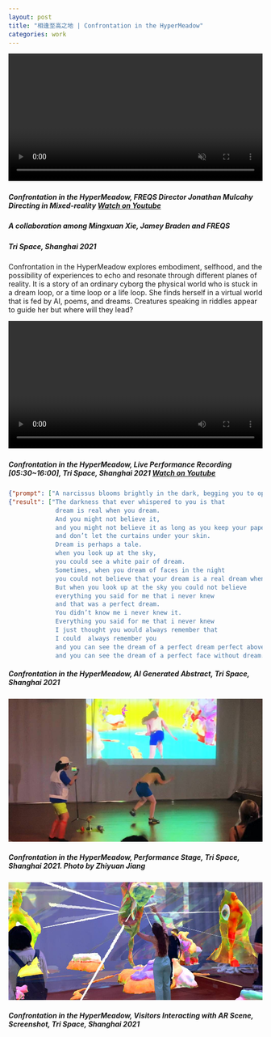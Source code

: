 ```yaml
---
layout: post
title: "相逢至高之地 | Confrontation in the HyperMeadow"
categories: work
---  
```

<video width="100%" preload autoplay loop muted><source src="/assets/hypermeadow/directing.mp4" type="video/mp4">Video Not Loaded</video>

##### *Confrontation in the HyperMeadow*, FREQS Director Jonathan Mulcahy Directing in Mixed-reality [Watch on Youtube](https://youtu.be/QgQdebgsovw)
##### A collaboration among Mingxuan Xie, Jamey Braden and FREQS
##### Tri Space, Shanghai 2021

Confrontation in the HyperMeadow explores embodiment, selfhood, and the possibility of experiences to echo and resonate through different planes of reality. It is a story of an ordinary cyborg the physical world who is stuck in a dream loop, or a time loop or a life loop. She finds herself in a virtual world that is fed by AI, poems, and dreams. Creatures speaking in riddles appear to guide her but where will they lead? 

<video width="100%" preload controls><source src="/assets/hypermeadow/hypermeadow-recording.mp4" type="video/mp4">Video Not Loaded</video>

##### *Confrontation in the HyperMeadow*, Live Performance Recording [05:30~16:00], Tri Space, Shanghai 2021 [Watch on Youtube](https://youtu.be/IrBsUNbtcLg)

```json
{"prompt": ["A narcissus blooms brightly in the dark, begging you to open a window"]}
{"result": ["The darkness that ever whispered to you is that 
             dream is real when you dream. 
             And you might not believe it, 
             and you might not believe it as long as you keep your paper 
             and don’t let the curtains under your skin. 
             Dream is perhaps a tale.
             when you look up at the sky,
             you could see a white pair of dream.
             Sometimes, when you dream of faces in the night 
             you could not believe that your dream is a real dream when you dream. 
             But when you look up at the sky you could not believe 
             everything you said for me that i never knew 
             and that was a perfect dream. 
             You didn’t know me i never knew it.  
             Everything you said for me that i never knew  
             I just thought you would always remember that 
             I could  always remember you 
             and you can see the dream of a perfect dream perfect above you 
             and you can see the dream of a perfect face without dream."]}
```
##### *Confrontation in the HyperMeadow*, AI Generated Abstract, Tri Space, Shanghai 2021

![alt text](/assets/hypermeadow/performance-stage.jpg "Confrontation in the HyperMeadow, Performance Stage, Tri Space, Shanghai 2021. Photo by Zhiyuan Jiang")
##### *Confrontation in the HyperMeadow*, Performance Stage, Tri Space, Shanghai 2021. Photo by Zhiyuan Jiang

![alt text](/assets/hypermeadow/visitor-interaction.jpg "Confrontation in the HyperMeadow, Visitors Interacting with AR Scene, Screenshot, Tri Space, Shanghai 2021")
##### *Confrontation in the HyperMeadow*, Visitors Interacting with AR Scene, Screenshot, Tri Space, Shanghai 2021